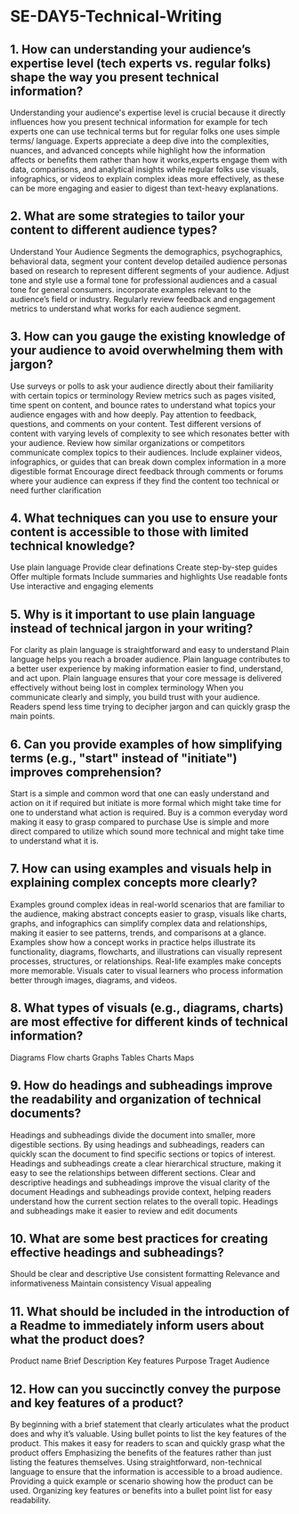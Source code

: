 # SE-DAY5-Technical-Writing
## 1. How can understanding your audience’s expertise level (tech experts vs. regular folks) shape the way you present technical information?
Understanding your audience's expertise level is crucial because it directly influences how you present technical information for example for tech experts one can use technical terms but for regular folks one uses simple terms/ language. Experts appreciate a deep dive into the complexities, nuances, and advanced concepts while highlight how the information affects or benefits them rather than how it works,experts engage them with data, comparisons, and analytical insights while regular folks use visuals, infographics, or videos to explain complex ideas more effectively, as these can be more engaging and easier to digest than text-heavy explanations.
## 2. What are some strategies to tailor your content to different audience types?
Understand Your Audience Segments the demographics, psychographics, behavioral data, segment your content develop detailed audience personas based on research to represent different segments of your audience. Adjust tone and style use a formal tone for professional audiences and a casual tone for general consumers. incorporate examples relevant to the audience’s field or industry. Regularly review feedback and engagement metrics to understand what works for each audience segment.
## 3. How can you gauge the existing knowledge of your audience to avoid overwhelming them with jargon?
Use surveys or polls to ask your audience directly about their familiarity with certain topics or terminology
Review metrics such as pages visited, time spent on content, and bounce rates to understand what topics your audience engages with and how deeply.
Pay attention to feedback, questions, and comments on your content.
Test different versions of content with varying levels of complexity to see which resonates better with your audience.
Review how similar organizations or competitors communicate complex topics to their audiences.
Include explainer videos, infographics, or guides that can break down complex information in a more digestible format
Encourage direct feedback through comments or forums where your audience can express if they find the content too technical or need further clarification
## 4. What techniques can you use to ensure your content is accessible to those with limited technical knowledge?
Use plain language
Provide clear definations
Create step-by-step guides
Offer multiple formats 
Include summaries and highlights
Use readable fonts 
Use interactive and engaging elements
## 5. Why is it important to use plain language instead of technical jargon in your writing?
For clarity as plain language is straightforward and easy to understand
Plain language helps you reach a broader audience.
Plain language contributes to a better user experience by making information easier to find, understand, and act upon.
Plain language ensures that your core message is delivered effectively without being lost in complex terminology
When you communicate clearly and simply, you build trust with your audience.
Readers spend less time trying to decipher jargon and can quickly grasp the main points.
## 6. Can you provide examples of how simplifying terms (e.g., "start" instead of "initiate") improves comprehension?
Start is a simple and common word that one can easly understand and action on it if required but initiate is more formal which might take time for one to understand what action is required.
Buy is a common everyday word making it easy to grasp compared to purchase 
Use is simple and more direct compared to utilize which sound more technical and might take time to understand what it is.
## 7. How can using examples and visuals help in explaining complex concepts more clearly?
Examples ground complex ideas in real-world scenarios that are familiar to the audience, making abstract concepts easier to grasp, visuals like charts, graphs, and infographics can simplify complex data and relationships, making it easier to see patterns, trends, and comparisons at a glance.
Examples show how a concept works in practice helps illustrate its functionality, diagrams, flowcharts, and illustrations can visually represent processes, structures, or relationships.
Real-life examples make concepts more memorable. Visuals cater to visual learners who process information better through images, diagrams, and videos.
## 8. What types of visuals (e.g., diagrams, charts) are most effective for different kinds of technical information?
Diagrams
Flow charts
Graphs
Tables
Charts
Maps
## 9. How do headings and subheadings improve the readability and organization of technical documents?
Headings and subheadings divide the document into smaller, more digestible sections. 
By using headings and subheadings, readers can quickly scan the document to find specific sections or topics of interest.
Headings and subheadings create a clear hierarchical structure, making it easy to see the relationships between different sections.
Clear and descriptive headings and subheadings improve the visual clarity of the document
Headings and subheadings provide context, helping readers understand how the current section relates to the overall topic.
Headings and subheadings make it easier to review and edit documents
## 10. What are some best practices for creating effective headings and subheadings?
Should be clear and descriptive
Use consistent formatting
Relevance and informativeness
Maintain consistency
Visual appealing 
## 11. What should be included in the introduction of a Readme to immediately inform users about what the product does?
Product name
Brief Description
Key features
Purpose
Traget Audience
## 12. How can you succinctly convey the purpose and key features of a product?
By beginning with a brief statement that clearly articulates what the product does and why it’s valuable.
Using bullet points to list the key features of the product. This makes it easy for readers to scan and quickly grasp what the product offers
Emphasizing the benefits of the features rather than just listing the features themselves.
Using straightforward, non-technical language to ensure that the information is accessible to a broad audience.
Providing a quick example or scenario showing how the product can be used.
Organizing key features or benefits into a bullet point list for easy readability.
